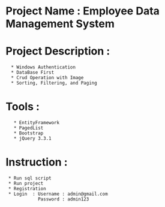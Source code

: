 
# Project Name : Employee Data Management System
# Project Description :
      * Windows Authentication
      * DataBase First
      * Crud Operation with Image
      * Sorting, Filtering, and Paging
      
# Tools  :
       * EntityFramework
       * PagedList
       * Bootstrap
       * jQuery 3.3.1
       
#  Instruction :
     * Run sql script
     * Run project
     * Registration
     * Login  : Username : admin@gmail.com
                Password : admin123
